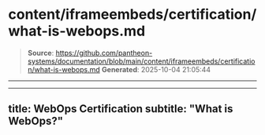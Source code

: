 # content/iframeembeds/certification/what-is-webops.md

> **Source**: https://github.com/pantheon-systems/documentation/blob/main/content/iframeembeds/certification/what-is-webops.md
> **Generated**: 2025-10-04 21:05:44

---

---
title: WebOps Certification
subtitle: "What is WebOps?"
---

<Partial file="certification-guide/what-is-webops.md" />
